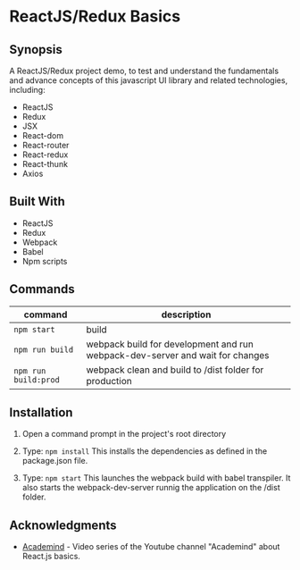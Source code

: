 
# ReactJS/Redux Basics

## Synopsis

A ReactJS/Redux project demo, to test and understand the fundamentals and advance concepts of this javascript UI library and related technologies, including: 

- ReactJS
- Redux
- JSX
- React-dom
- React-router
- React-redux
- React-thunk
- Axios

## Built With

- ReactJS
- Redux
- Webpack
- Babel
- Npm scripts

## Commands

command | description
--- | ---
`npm start`| build
`npm run build`| webpack build for development and run webpack-dev-server and wait for changes
`npm run build:prod`| webpack clean and build to /dist folder for production

## Installation

1) Open a command prompt in the project's root directory

2) Type: `npm install`
    This installs the dependencies as defined in the package.json file.

3) Type: `npm start`
    This launches the webpack build with babel transpiler. It also starts the webpack-dev-server runnig the application on the /dist folder.


## Acknowledgments

* [Academind](https://www.youtube.com/playlist?list=PL55RiY5tL51oyA8euSROLjMFZbXaV7skS) - Video series of the Youtube channel "Academind" about React.js basics.